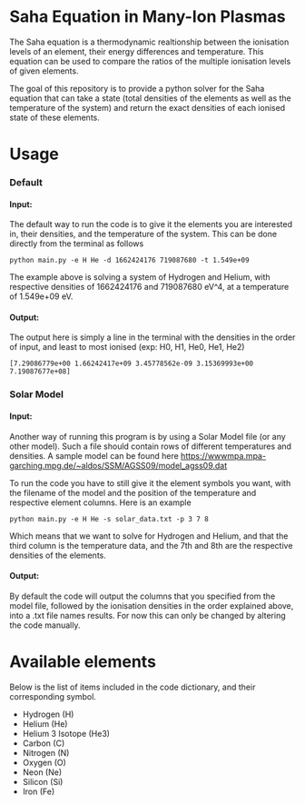 # Saha Equation in Many-Ion Plasmas

The Saha equation is a thermodynamic realtionship between the ionisation levels of an element, their energy differences and temperature.
This equation can be used to compare the ratios of the multiple ionisation levels of given elements.

The goal of this repository is to provide a python solver for the Saha equation that can take a state (total densities of the elements as well as the temperature of the system) and return the exact densities of each ionised state of these elements.
# Usage
### Default
#### Input:
The default way to run the code is to give it the elements you are interested in, their densities, and the temperature of the system. This can be done directly from the terminal as follows

`python main.py -e H He -d 1662424176 719087680 -t 1.549e+09`

The example above is solving a system of Hydrogen and Helium, with respective densities of 1662424176 and 719087680 eV^4, at a temperature of 1.549e+09 eV.

#### Output:

The output here is simply a line in the terminal with the densities in the order of input, and least to most ionised (exp: H0, H1, He0, He1, He2)

`[7.29086779e+00 1.66242417e+09 3.45778562e-09 3.15369993e+00 7.19087677e+08]`

### Solar Model
#### Input:
Another way of running this program is by using a Solar Model file (or any other model). Such a file should contain rows of different temperatures and densities. A sample model can be found here https://wwwmpa.mpa-garching.mpg.de/~aldos/SSM/AGSS09/model_agss09.dat

To run the code you have to still give it the element symbols you want, with the filename of the model and the position of the temperature and respective element columns. Here is an example

`python main.py -e H He -s solar_data.txt -p 3 7 8`

Which means that we want to solve for Hydrogen and Helium, and that the third column is the temperature data, and the 7th and 8th are the respective densities of the elements.

#### Output:

By default the code will output the columns that you specified from the model file, followed by the ionisation densities in the order explained above, into a .txt file names results. For now this can only be changed by altering the code manually. 

# Available elements
Below is the list of items included in the code dictionary, and their corresponding symbol.
* Hydrogen (H)
* Helium (He)
* Helium 3 Isotope (He3)
* Carbon (C)
* Nitrogen (N)
* Oxygen (O)
* Neon (Ne)
* Silicon (Si)
* Iron (Fe)